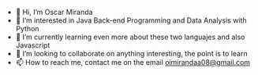 - 👋 Hi, I’m Oscar Miranda 
- 👀 I’m interested in Java Back-end Programming and Data Analysis with Python
- 🌱 I’m currently learning even more about these two languajes and also Javascript
- 💞️ I’m looking to collaborate on anything interesting, the point is to learn
- 📫 How to reach me, contact me on the email oimirandaa08@gmail.com

<!---
oimirandaa/oimirandaa is a ✨ special ✨ repository because its `README.md` (this file) appears on your GitHub profile.
You can click the Preview link to take a look at your changes.
--->

